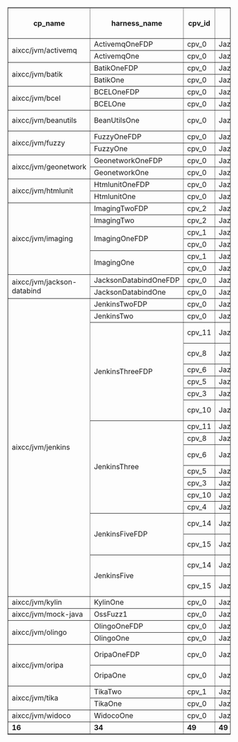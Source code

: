 <table border="1" style="border-collapse:collapse;">
 <tr>
  <th>
   cp_name
  </th>
  <th>
   harness_name
  </th>
  <th>
   cpv_id
  </th>
  <th>
   Sanitizer
  </th>
  <th>
   CPUA
  </th>
  <th>
   BCDA
  </th>
  <th>
   BGA
  </th>
  <th>
   # of Tokens
  </th>
  <th>
   # of LLM Calls
  </th>
  <th>
   LLM Cost
  </th>
  <th>
   # of blobs
  </th>
  <th>
   succeed
  </th>
  <th>
   failed
  </th>
  <th>
   running-time
  </th>
 </tr>
 <tr>
  <td rowspan="2">
   aixcc/jvm/activemq
  </td>
  <td rowspan="1">
   ActivemqOneFDP
  </td>
  <td>
   cpv_0
  </td>
  <td>
   JazzerSanitizer.RemoteCodeExecution
  </td>
  <td>
   Yes(1/5)
  </td>
  <td>
   Yes
  </td>
  <td>
   -
  </td>
  <td rowspan="1">
   314244
  </td>
  <td rowspan="1">
   60
  </td>
  <td rowspan="1">
   0.96995
  </td>
  <td rowspan="1">
   8
  </td>
  <td rowspan="1">
   0
  </td>
  <td rowspan="1">
   8
  </td>
  <td rowspan="1">
   202.81
  </td>
 </tr>
 <tr>
  <td rowspan="1">
   ActivemqOne
  </td>
  <td>
   cpv_0
  </td>
  <td>
   JazzerSanitizer.RemoteCodeExecution
  </td>
  <td>
   Yes(1/5)
  </td>
  <td>
   -
  </td>
  <td>
   -
  </td>
  <td rowspan="1">
   313640
  </td>
  <td rowspan="1">
   55
  </td>
  <td rowspan="1">
   0.93191
  </td>
  <td rowspan="1">
   5
  </td>
  <td rowspan="1">
   0
  </td>
  <td rowspan="1">
   5
  </td>
  <td rowspan="1">
   186.85
  </td>
 </tr>
 <tr>
  <td rowspan="2">
   aixcc/jvm/batik
  </td>
  <td rowspan="1">
   BatikOneFDP
  </td>
  <td>
   cpv_0
  </td>
  <td>
   JazzerSanitizer.ServerSideRequestForgery
  </td>
  <td>
   Yes(0/14)
  </td>
  <td>
   -
  </td>
  <td>
   -
  </td>
  <td rowspan="1">
   238543
  </td>
  <td rowspan="1">
   79
  </td>
  <td rowspan="1">
   0.78414
  </td>
  <td rowspan="1">
   7
  </td>
  <td rowspan="1">
   0
  </td>
  <td rowspan="1">
   7
  </td>
  <td rowspan="1">
   201.34
  </td>
 </tr>
 <tr>
  <td rowspan="1">
   BatikOne
  </td>
  <td>
   cpv_0
  </td>
  <td>
   JazzerSanitizer.ServerSideRequestForgery
  </td>
  <td>
   Yes(1/14)
  </td>
  <td>
   -
  </td>
  <td>
   -
  </td>
  <td rowspan="1">
   273759
  </td>
  <td rowspan="1">
   72
  </td>
  <td rowspan="1">
   0.87346
  </td>
  <td rowspan="1">
   4
  </td>
  <td rowspan="1">
   0
  </td>
  <td rowspan="1">
   4
  </td>
  <td rowspan="1">
   212.21
  </td>
 </tr>
 <tr>
  <td rowspan="2">
   aixcc/jvm/bcel
  </td>
  <td rowspan="1">
   BCELOneFDP
  </td>
  <td>
   cpv_0
  </td>
  <td>
   JazzerSanitizer.FilePathTraversal
  </td>
  <td>
   0/15
  </td>
  <td>
   -
  </td>
  <td>
   -
  </td>
  <td rowspan="1">
   128800
  </td>
  <td rowspan="1">
   48
  </td>
  <td rowspan="1">
   0.45416
  </td>
  <td rowspan="1">
   5
  </td>
  <td rowspan="1">
   0
  </td>
  <td rowspan="1">
   5
  </td>
  <td rowspan="1">
   207.44
  </td>
 </tr>
 <tr>
  <td rowspan="1">
   BCELOne
  </td>
  <td>
   cpv_0
  </td>
  <td>
   JazzerSanitizer.FilePathTraversal
  </td>
  <td>
   Yes(1/15)
  </td>
  <td>
   -
  </td>
  <td>
   -
  </td>
  <td rowspan="1">
   257559
  </td>
  <td rowspan="1">
   88
  </td>
  <td rowspan="1">
   0.87088
  </td>
  <td rowspan="1">
   5
  </td>
  <td rowspan="1">
   0
  </td>
  <td rowspan="1">
   5
  </td>
  <td rowspan="1">
   162.22
  </td>
 </tr>
 <tr>
  <td rowspan="1">
   aixcc/jvm/beanutils
  </td>
  <td rowspan="1">
   BeanUtilsOne
  </td>
  <td>
   cpv_0
  </td>
  <td>
   JazzerSanitizer.FilePathTraversal
  </td>
  <td>
   2/2
  </td>
  <td>
   Yes (No)
  </td>
  <td>
   -
  </td>
  <td rowspan="1">
   1205115
  </td>
  <td rowspan="1">
   286
  </td>
  <td rowspan="1">
   4.06880
  </td>
  <td rowspan="1">
   86
  </td>
  <td rowspan="1">
   1
  </td>
  <td rowspan="1">
   85
  </td>
  <td rowspan="1">
   402.22
  </td>
 </tr>
 <tr>
  <td rowspan="2">
   aixcc/jvm/fuzzy
  </td>
  <td rowspan="1">
   FuzzyOneFDP
  </td>
  <td>
   cpv_0
  </td>
  <td>
   JazzerSanitizer.XPathInjection
  </td>
  <td>
   Yes(3/21)
  </td>
  <td>
   Yes
  </td>
  <td>
   -
  </td>
  <td rowspan="1">
   385782
  </td>
  <td rowspan="1">
   85
  </td>
  <td rowspan="1">
   1.22446
  </td>
  <td rowspan="1">
   24
  </td>
  <td rowspan="1">
   0
  </td>
  <td rowspan="1">
   24
  </td>
  <td rowspan="1">
   264.90
  </td>
 </tr>
 <tr>
  <td rowspan="1">
   FuzzyOne
  </td>
  <td>
   cpv_0
  </td>
  <td>
   JazzerSanitizer.XPathInjection
  </td>
  <td>
   Yes(3/17)
  </td>
  <td>
   Yes
  </td>
  <td>
   -
  </td>
  <td rowspan="1">
   275330
  </td>
  <td rowspan="1">
   84
  </td>
  <td rowspan="1">
   0.91209
  </td>
  <td rowspan="1">
   20
  </td>
  <td rowspan="1">
   0
  </td>
  <td rowspan="1">
   20
  </td>
  <td rowspan="1">
   275.43
  </td>
 </tr>
 <tr>
  <td rowspan="2">
   aixcc/jvm/geonetwork
  </td>
  <td rowspan="1">
   GeonetworkOneFDP
  </td>
  <td>
   cpv_0
  </td>
  <td>
   JazzerSanitizer.OsCommandInjection
  </td>
  <td>
   Yes(1/2)
  </td>
  <td>
   -
  </td>
  <td>
   -
  </td>
  <td rowspan="1">
   357482
  </td>
  <td rowspan="1">
   88
  </td>
  <td rowspan="1">
   1.14440
  </td>
  <td rowspan="1">
   17
  </td>
  <td rowspan="1">
   0
  </td>
  <td rowspan="1">
   17
  </td>
  <td rowspan="1">
   182.99
  </td>
 </tr>
 <tr>
  <td rowspan="1">
   GeonetworkOne
  </td>
  <td>
   cpv_0
  </td>
  <td>
   JazzerSanitizer.OsCommandInjection
  </td>
  <td>
   Yes(1/2)
  </td>
  <td>
   -
  </td>
  <td>
   -
  </td>
  <td rowspan="1">
   478365
  </td>
  <td rowspan="1">
   113
  </td>
  <td rowspan="1">
   1.53709
  </td>
  <td rowspan="1">
   24
  </td>
  <td rowspan="1">
   0
  </td>
  <td rowspan="1">
   24
  </td>
  <td rowspan="1">
   254.49
  </td>
 </tr>
 <tr>
  <td rowspan="2">
   aixcc/jvm/htmlunit
  </td>
  <td rowspan="1">
   HtmlunitOneFDP
  </td>
  <td>
   cpv_0
  </td>
  <td>
   JazzerSanitizer.OsCommandInjection
  </td>
  <td>
   Yes(2/52)
  </td>
  <td>
   -
  </td>
  <td>
   -
  </td>
  <td rowspan="1">
   996947
  </td>
  <td rowspan="1">
   137
  </td>
  <td rowspan="1">
   2.84410
  </td>
  <td rowspan="1">
   26
  </td>
  <td rowspan="1">
   0
  </td>
  <td rowspan="1">
   26
  </td>
  <td rowspan="1">
   313.06
  </td>
 </tr>
 <tr>
  <td rowspan="1">
   HtmlunitOne
  </td>
  <td>
   cpv_0
  </td>
  <td>
   JazzerSanitizer.OsCommandInjection
  </td>
  <td>
   Yes(0/52)
  </td>
  <td>
   -
  </td>
  <td>
   -
  </td>
  <td rowspan="1">
   768615
  </td>
  <td rowspan="1">
   103
  </td>
  <td rowspan="1">
   2.23976
  </td>
  <td rowspan="1">
   23
  </td>
  <td rowspan="1">
   0
  </td>
  <td rowspan="1">
   23
  </td>
  <td rowspan="1">
   271.27
  </td>
 </tr>
 <tr>
  <td rowspan="6">
   aixcc/jvm/imaging
  </td>
  <td rowspan="1">
   ImagingTwoFDP
  </td>
  <td>
   cpv_2
  </td>
  <td>
   JazzerSanitizer.XPathInjection
  </td>
  <td>
   Yes(1/17)
  </td>
  <td>
   -
  </td>
  <td>
   -
  </td>
  <td rowspan="1">
   184970
  </td>
  <td rowspan="1">
   30
  </td>
  <td rowspan="1">
   0.55573
  </td>
  <td rowspan="1">
   6
  </td>
  <td rowspan="1">
   0
  </td>
  <td rowspan="1">
   6
  </td>
  <td rowspan="1">
   334.19
  </td>
 </tr>
 <tr>
  <td rowspan="1">
   ImagingTwo
  </td>
  <td>
   cpv_2
  </td>
  <td>
   JazzerSanitizer.XPathInjection
  </td>
  <td>
   Yes(1/17)
  </td>
  <td>
   -
  </td>
  <td>
   -
  </td>
  <td rowspan="1">
   416937
  </td>
  <td rowspan="1">
   47
  </td>
  <td rowspan="1">
   1.19876
  </td>
  <td rowspan="1">
   12
  </td>
  <td rowspan="1">
   0
  </td>
  <td rowspan="1">
   12
  </td>
  <td rowspan="1">
   229.65
  </td>
 </tr>
 <tr>
  <td rowspan="2">
   ImagingOneFDP
  </td>
  <td>
   cpv_1
  </td>
  <td>
   JazzerSanitizer.RegexInjection
  </td>
  <td>
   Yes(0/9)
  </td>
  <td>
   -
  </td>
  <td>
   -
  </td>
  <td rowspan="2">
   317527
  </td>
  <td rowspan="2">
   56
  </td>
  <td rowspan="2">
   0.93501
  </td>
  <td rowspan="2">
   10
  </td>
  <td rowspan="2">
   0
  </td>
  <td rowspan="2">
   10
  </td>
  <td rowspan="2">
   260.10
  </td>
 </tr>
 <tr>
  <td>
   cpv_0
  </td>
  <td>
   JazzerSanitizer.OsCommandInjection
  </td>
  <td>
   Yes(0/7)
  </td>
  <td>
   -
  </td>
  <td>
   -
  </td>
 </tr>
 <tr>
  <td rowspan="2">
   ImagingOne
  </td>
  <td>
   cpv_1
  </td>
  <td>
   JazzerSanitizer.RegexInjection
  </td>
  <td>
   Yes(0/9)
  </td>
  <td>
   -
  </td>
  <td>
   -
  </td>
  <td rowspan="2">
   147883
  </td>
  <td rowspan="2">
   25
  </td>
  <td rowspan="2">
   0.44309
  </td>
  <td rowspan="2">
   2
  </td>
  <td rowspan="2">
   0
  </td>
  <td rowspan="2">
   2
  </td>
  <td rowspan="2">
   187.80
  </td>
 </tr>
 <tr>
  <td>
   cpv_0
  </td>
  <td>
   JazzerSanitizer.OsCommandInjection
  </td>
  <td>
   Yes(0/7)
  </td>
  <td>
   -
  </td>
  <td>
   -
  </td>
 </tr>
 <tr>
  <td rowspan="2">
   aixcc/jvm/jackson-databind
  </td>
  <td rowspan="1">
   JacksonDatabindOneFDP
  </td>
  <td>
   cpv_0
  </td>
  <td>
   JazzerSanitizer.OsCommandInjection
  </td>
  <td>
   Yes(2/38)
  </td>
  <td>
   -
  </td>
  <td>
   -
  </td>
  <td rowspan="1">
   933441
  </td>
  <td rowspan="1">
   107
  </td>
  <td rowspan="1">
   2.70165
  </td>
  <td rowspan="1">
   16
  </td>
  <td rowspan="1">
   0
  </td>
  <td rowspan="1">
   16
  </td>
  <td rowspan="1">
   385.24
  </td>
 </tr>
 <tr>
  <td rowspan="1">
   JacksonDatabindOne
  </td>
  <td>
   cpv_0
  </td>
  <td>
   JazzerSanitizer.OsCommandInjection
  </td>
  <td>
   Yes(2/38)
  </td>
  <td>
   -
  </td>
  <td>
   -
  </td>
  <td rowspan="1">
   1143385
  </td>
  <td rowspan="1">
   113
  </td>
  <td rowspan="1">
   3.18117
  </td>
  <td rowspan="1">
   6
  </td>
  <td rowspan="1">
   4
  </td>
  <td rowspan="1">
   2
  </td>
  <td rowspan="1">
   333.50
  </td>
 </tr>
 <tr>
  <td rowspan="19">
   aixcc/jvm/jenkins
  </td>
  <td rowspan="1">
   JenkinsTwoFDP
  </td>
  <td>
   cpv_0
  </td>
  <td>
   JazzerSanitizer.OsCommandInjection
  </td>
  <td>
   Yes(2/2)
  </td>
  <td>
   Yes
  </td>
  <td>
   -
  </td>
  <td rowspan="1">
   278509
  </td>
  <td rowspan="1">
   66
  </td>
  <td rowspan="1">
   0.92917
  </td>
  <td rowspan="1">
   11
  </td>
  <td rowspan="1">
   0
  </td>
  <td rowspan="1">
   11
  </td>
  <td rowspan="1">
   344.30
  </td>
 </tr>
 <tr>
  <td rowspan="1">
   JenkinsTwo
  </td>
  <td>
   cpv_0
  </td>
  <td>
   JazzerSanitizer.OsCommandInjection
  </td>
  <td>
   Yes
  </td>
  <td>
   Yes
  </td>
  <td>
   Yes
  </td>
  <td rowspan="1">
   251436
  </td>
  <td rowspan="1">
   55
  </td>
  <td rowspan="1">
   0.82595
  </td>
  <td rowspan="1">
   7
  </td>
  <td rowspan="1">
   2
  </td>
  <td rowspan="1">
   5
  </td>
  <td rowspan="1">
   205.91
  </td>
 </tr>
 <tr>
  <td rowspan="6">
   JenkinsThreeFDP
  </td>
  <td>
   cpv_11
  </td>
  <td>
   JazzerSanitizer.RegexInjection
  </td>
  <td>
   Yes(1/1)
  </td>
  <td>
   Yes (No)
  </td>
  <td>
   -
  </td>
  <td rowspan="6">
   2313318
  </td>
  <td rowspan="6">
   536
  </td>
  <td rowspan="6">
   7.68206
  </td>
  <td rowspan="6">
   154
  </td>
  <td rowspan="6">
   6
  </td>
  <td rowspan="6">
   148
  </td>
  <td rowspan="6">
   735.13
  </td>
 </tr>
 <tr>
  <td>
   cpv_8
  </td>
  <td>
   JazzerSanitizer.LdapInjection
  </td>
  <td>
   Yes(1/2)
  </td>
  <td>
   Yes (No)
  </td>
  <td>
   -
  </td>
 </tr>
 <tr>
  <td>
   cpv_6
  </td>
  <td>
   JazzerSanitizer.NamingContextLookup
  </td>
  <td>
   Yes(1/33)
  </td>
  <td>
   -
  </td>
  <td>
   -
  </td>
 </tr>
 <tr>
  <td>
   cpv_5
  </td>
  <td>
   JazzerSanitizer.SqlInjection
  </td>
  <td>
   Yes(1/1)
  </td>
  <td>
   Yes
  </td>
  <td>
   -
  </td>
 </tr>
 <tr>
  <td>
   cpv_3
  </td>
  <td>
   JazzerSanitizer.ServerSideRequestForgery
  </td>
  <td>
   Yes
  </td>
  <td>
   Yes
  </td>
  <td>
   Yes
  </td>
 </tr>
 <tr>
  <td>
   cpv_10
  </td>
  <td>
   JazzerSanitizer.ReflectiveCall
  </td>
  <td>
   Yes(1/1)
  </td>
  <td>
   Yes (No)
  </td>
  <td>
   -
  </td>
 </tr>
 <tr>
  <td rowspan="7">
   JenkinsThree
  </td>
  <td>
   cpv_11
  </td>
  <td>
   JazzerSanitizer.RegexInjection
  </td>
  <td>
   Yes
  </td>
  <td>
   Yes
  </td>
  <td>
   Yes
  </td>
  <td rowspan="7">
   2322897
  </td>
  <td rowspan="7">
   510
  </td>
  <td rowspan="7">
   7.54918
  </td>
  <td rowspan="7">
   140
  </td>
  <td rowspan="7">
   19
  </td>
  <td rowspan="7">
   121
  </td>
  <td rowspan="7">
   725.42
  </td>
 </tr>
 <tr>
  <td>
   cpv_8
  </td>
  <td>
   JazzerSanitizer.LdapInjection
  </td>
  <td>
   Yes
  </td>
  <td>
   Yes
  </td>
  <td>
   Yes
  </td>
 </tr>
 <tr>
  <td>
   cpv_6
  </td>
  <td>
   JazzerSanitizer.NamingContextLookup
  </td>
  <td>
   Yes(1/33)
  </td>
  <td>
   Yes (No)
  </td>
  <td>
   -
  </td>
 </tr>
 <tr>
  <td>
   cpv_5
  </td>
  <td>
   JazzerSanitizer.SqlInjection
  </td>
  <td>
   Yes
  </td>
  <td>
   Yes
  </td>
  <td>
   Yes
  </td>
 </tr>
 <tr>
  <td>
   cpv_3
  </td>
  <td>
   JazzerSanitizer.ServerSideRequestForgery
  </td>
  <td>
   Yes
  </td>
  <td>
   Yes
  </td>
  <td>
   Yes
  </td>
 </tr>
 <tr>
  <td>
   cpv_10
  </td>
  <td>
   JazzerSanitizer.ReflectiveCall
  </td>
  <td>
   Yes
  </td>
  <td>
   Yes
  </td>
  <td>
   Yes
  </td>
 </tr>
 <tr>
  <td>
   cpv_4
  </td>
  <td>
   JazzerSanitizer.RemoteCodeExecution
  </td>
  <td>
   Yes
  </td>
  <td>
   Yes
  </td>
  <td>
   Yes
  </td>
 </tr>
 <tr>
  <td rowspan="2">
   JenkinsFiveFDP
  </td>
  <td>
   cpv_14
  </td>
  <td>
   JazzerSanitizer.OsCommandInjection
  </td>
  <td>
   Yes(2/4)
  </td>
  <td>
   Yes (No)
  </td>
  <td>
   -
  </td>
  <td rowspan="2">
   556190
  </td>
  <td rowspan="2">
   135
  </td>
  <td rowspan="2">
   1.79879
  </td>
  <td rowspan="2">
   13
  </td>
  <td rowspan="2">
   0
  </td>
  <td rowspan="2">
   13
  </td>
  <td rowspan="2">
   266.47
  </td>
 </tr>
 <tr>
  <td>
   cpv_15
  </td>
  <td>
   JazzerSanitizer.OsCommandInjection
  </td>
  <td>
   Yes(1/2)
  </td>
  <td>
   Yes (No)
  </td>
  <td>
   -
  </td>
 </tr>
 <tr>
  <td rowspan="2">
   JenkinsFive
  </td>
  <td>
   cpv_14
  </td>
  <td>
   JazzerSanitizer.OsCommandInjection
  </td>
  <td>
   Yes(3/4)
  </td>
  <td>
   Yes (No)
  </td>
  <td>
   -
  </td>
  <td rowspan="2">
   498124
  </td>
  <td rowspan="2">
   125
  </td>
  <td rowspan="2">
   1.63486
  </td>
  <td rowspan="2">
   16
  </td>
  <td rowspan="2">
   0
  </td>
  <td rowspan="2">
   16
  </td>
  <td rowspan="2">
   219.45
  </td>
 </tr>
 <tr>
  <td>
   cpv_15
  </td>
  <td>
   JazzerSanitizer.OsCommandInjection
  </td>
  <td>
   Yes(1/2)
  </td>
  <td>
   Yes (No)
  </td>
  <td>
   -
  </td>
 </tr>
 <tr>
  <td rowspan="1">
   aixcc/jvm/kylin
  </td>
  <td rowspan="1">
   KylinOne
  </td>
  <td>
   cpv_0
  </td>
  <td>
   JazzerSanitizer.OsCommandInjection
  </td>
  <td>
   Yes(2/6)
  </td>
  <td>
   Yes
  </td>
  <td>
   -
  </td>
  <td rowspan="1">
   420111
  </td>
  <td rowspan="1">
   94
  </td>
  <td rowspan="1">
   1.34216
  </td>
  <td rowspan="1">
   16
  </td>
  <td rowspan="1">
   0
  </td>
  <td rowspan="1">
   16
  </td>
  <td rowspan="1">
   293.65
  </td>
 </tr>
 <tr>
  <td rowspan="1">
   aixcc/jvm/mock-java
  </td>
  <td rowspan="1">
   OssFuzz1
  </td>
  <td>
   cpv_0
  </td>
  <td>
   JazzerSanitizer.OsCommandInjection
  </td>
  <td>
   Yes
  </td>
  <td>
   Yes
  </td>
  <td>
   Yes
  </td>
  <td rowspan="1">
   48500
  </td>
  <td rowspan="1">
   28
  </td>
  <td rowspan="1">
   0.17369
  </td>
  <td rowspan="1">
   2
  </td>
  <td rowspan="1">
   1
  </td>
  <td rowspan="1">
   1
  </td>
  <td rowspan="1">
   85.21
  </td>
 </tr>
 <tr>
  <td rowspan="2">
   aixcc/jvm/olingo
  </td>
  <td rowspan="1">
   OlingoOneFDP
  </td>
  <td>
   cpv_0
  </td>
  <td>
   JazzerSanitizer.ServerSideRequestForgery
  </td>
  <td>
   Yes
  </td>
  <td>
   Yes
  </td>
  <td>
   Yes
  </td>
  <td rowspan="1">
   371418
  </td>
  <td rowspan="1">
   83
  </td>
  <td rowspan="1">
   1.20103
  </td>
  <td rowspan="1">
   15
  </td>
  <td rowspan="1">
   3
  </td>
  <td rowspan="1">
   12
  </td>
  <td rowspan="1">
   262.37
  </td>
 </tr>
 <tr>
  <td rowspan="1">
   OlingoOne
  </td>
  <td>
   cpv_0
  </td>
  <td>
   JazzerSanitizer.ServerSideRequestForgery
  </td>
  <td>
   Yes
  </td>
  <td>
   Yes
  </td>
  <td>
   Yes
  </td>
  <td rowspan="1">
   472448
  </td>
  <td rowspan="1">
   136
  </td>
  <td rowspan="1">
   1.61728
  </td>
  <td rowspan="1">
   13
  </td>
  <td rowspan="1">
   2
  </td>
  <td rowspan="1">
   11
  </td>
  <td rowspan="1">
   345.99
  </td>
 </tr>
 <tr>
  <td rowspan="2">
   aixcc/jvm/oripa
  </td>
  <td rowspan="1">
   OripaOneFDP
  </td>
  <td>
   cpv_0
  </td>
  <td>
   JazzerSanitizer.OsCommandInjection
  </td>
  <td>
   Yes(1/29)
  </td>
  <td>
   Yes (No)
  </td>
  <td>
   -
  </td>
  <td rowspan="1">
   38290
  </td>
  <td rowspan="1">
   20
  </td>
  <td rowspan="1">
   0.14085
  </td>
  <td rowspan="1">
   2
  </td>
  <td rowspan="1">
   1
  </td>
  <td rowspan="1">
   1
  </td>
  <td rowspan="1">
   122.24
  </td>
 </tr>
 <tr>
  <td rowspan="1">
   OripaOne
  </td>
  <td>
   cpv_0
  </td>
  <td>
   JazzerSanitizer.OsCommandInjection
  </td>
  <td>
   Yes(1/29)
  </td>
  <td>
   Yes (No)
  </td>
  <td>
   -
  </td>
  <td rowspan="1">
   46102
  </td>
  <td rowspan="1">
   22
  </td>
  <td rowspan="1">
   0.16687
  </td>
  <td rowspan="1">
   2
  </td>
  <td rowspan="1">
   1
  </td>
  <td rowspan="1">
   1
  </td>
  <td rowspan="1">
   122.22
  </td>
 </tr>
 <tr>
  <td rowspan="2">
   aixcc/jvm/tika
  </td>
  <td rowspan="1">
   TikaTwo
  </td>
  <td>
   cpv_1
  </td>
  <td>
   JazzerSanitizer.OsCommandInjection
  </td>
  <td>
   Yes(1/9)
  </td>
  <td>
   -
  </td>
  <td>
   -
  </td>
  <td rowspan="1">
   2531528
  </td>
  <td rowspan="1">
   109
  </td>
  <td rowspan="1">
   6.58640
  </td>
  <td rowspan="1">
   15
  </td>
  <td rowspan="1">
   0
  </td>
  <td rowspan="1">
   15
  </td>
  <td rowspan="1">
   718.30
  </td>
 </tr>
 <tr>
  <td rowspan="1">
   TikaOne
  </td>
  <td>
   cpv_0
  </td>
  <td>
   JazzerSanitizer.FilePathTraversal
  </td>
  <td>
   Yes(1/11)
  </td>
  <td>
   -
  </td>
  <td>
   -
  </td>
  <td rowspan="1">
   165136
  </td>
  <td rowspan="1">
   51
  </td>
  <td rowspan="1">
   0.47706
  </td>
  <td rowspan="1">
   2
  </td>
  <td rowspan="1">
   0
  </td>
  <td rowspan="1">
   2
  </td>
  <td rowspan="1">
   206.97
  </td>
 </tr>
 <tr>
  <td rowspan="1">
   aixcc/jvm/widoco
  </td>
  <td rowspan="1">
   WidocoOne
  </td>
  <td>
   cpv_0
  </td>
  <td>
   JazzerSanitizer.FilePathTraversal
  </td>
  <td>
   Yes
  </td>
  <td>
   Yes
  </td>
  <td>
   Yes
  </td>
  <td rowspan="1">
   87492
  </td>
  <td rowspan="1">
   33
  </td>
  <td rowspan="1">
   0.30833
  </td>
  <td rowspan="1">
   4
  </td>
  <td rowspan="1">
   4
  </td>
  <td rowspan="1">
   0
  </td>
  <td rowspan="1">
   155.01
  </td>
 </tr>
 <tr style="font-weight:bold;">
  <td>
   16
  </td>
  <td>
   34
  </td>
  <td>
   49
  </td>
  <td>
   49
  </td>
  <td>
   47
  </td>
  <td>
   29
  </td>
  <td>
   12
  </td>
  <td>
   19539823
  </td>
  <td>
   3679
  </td>
  <td>
   60.30430
  </td>
  <td>
   718
  </td>
  <td>
   44
  </td>
  <td>
   674
  </td>
  <td>
   9676.36
  </td>
 </tr>
</table>
